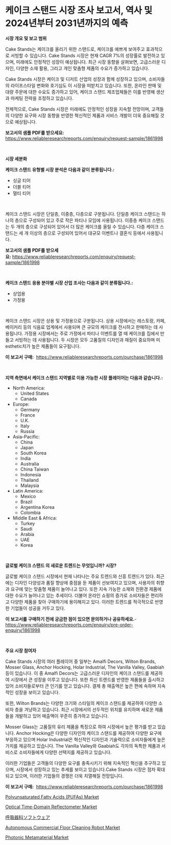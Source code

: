 <p><h1>케이크 스탠드 시장 조사 보고서, 역사 및 2024년부터 2031년까지의 예측</h1></p><p><strong>시장 개요 및 보고 범위</strong></p>
<p><p>Cake Stands는 케이크를 올리기 위한 스탠드로, 케이크를 예쁘게 보여주고 효과적으로 서빙할 수 있습니다. Cake Stands 시장은 현재 CAGR 7%의 성장률로 발전하고 있으며, 미래에도 안정적인 성장이 예상됩니다. 최근 시장 동향을 살펴보면, 고급스러운 디자인, 다양한 소재 활용, 그리고 개인 맞춤형 제품의 수요가 증가하고 있습니다.</p><p>Cake Stands 시장은 케이크 및 디저트 산업의 성장과 함께 성장하고 있으며, 소비자들의 라이프스타일 변화와 호기심도 이 시장을 떠받치고 있습니다. 또한, 온라인 판매 및 대량 주문에 대한 수요도 증가하고 있어, 케이크 스탠드 제조업체들은 이를 반영해 생산과 마케팅 전략을 조정하고 있습니다.</p><p>전체적으로, Cake Stands 시장은 미래에도 안정적인 성장을 지속할 전망이며, 고객들의 다양한 요구와 시장 동향을 반영한 혁신적인 제품과 서비스 개발이 더욱 중요해질 것으로 예상됩니다.</p></p>
<p><strong>보고서의 샘플 PDF를 받으세요:</strong> <a href="https://www.reliableresearchreports.com/enquiry/request-sample/1861998">https://www.reliableresearchreports.com/enquiry/request-sample/1861998</a></p>
<p>&nbsp;</p>
<p><strong>시장 세분화</strong></p>
<p><strong>케이크 스탠드 유형별 시장 분석은 다음과 같이 분류됩니다.:</strong></p>
<p><ul><li>싱글 티어</li><li>더블 티어</li><li>멀티 티어</li></ul></p>
<p>&nbsp;</p>
<p><p>케이크 스탠드 시장은 단일층, 이중층, 다층으로 구분됩니다. 단일층 케이크 스탠드는 하나의 층으로 구성되어 있고 주로 작은 파티나 모임에 사용됩니다. 이중층 케이크 스탠드는 두 개의 층으로 구성되어 있어서 더 많은 케이크를 올릴 수 있습니다. 다층 케이크 스탠드는 세 개 이상의 층으로 구성되어 있어서 대규모 이벤트나 결혼식 등에서 사용됩니다.</p></p>
<p><strong>보고서의 샘플 PDF를 받으세요:</strong>&nbsp;<a href="https://www.reliableresearchreports.com/enquiry/request-sample/1861998">https://www.reliableresearchreports.com/enquiry/request-sample/1861998</a></p>
<p>&nbsp;</p>
<p><strong> 케이크 스탠드 응용 분야별 시장 산업 조사는 다음과 같이 분류됩니다.:</strong></p>
<p><ul><li>상업용</li><li>가정용</li></ul></p>
<p>&nbsp;</p>
<p><p>케이크 스탠드 시장은 상용 및 가정용으로 구분됩니다. 상용 시장에서는 레스토랑, 카페, 베이커리 등의 식음료 업계에서 사용되며 큰 규모의 케이크를 전시하고 판매하는 데 사용됩니다. 가정용 시장에서는 주로 가정에서 파티나 이벤트를 열 때 케이크를 집에서 만들고 서빙하는 데 사용됩니다. 두 시장은 모두 고품질의 디자인과 재질이 중요하며 미 esthetic치가 높은 제품들이 요구됩니다.</p></p>
<p><strong>이 보고서 구매:</strong>&nbsp; <a href="https://www.reliableresearchreports.com/purchase/1861998">https://www.reliableresearchreports.com/purchase/1861998</a></p>
<p>&nbsp;</p>
<p><strong>지역 측면에서 케이크 스탠드 지역별로 이용 가능한 시장 플레이어는 다음과 같습니다.:</strong></p>
<p><ul>
    <li>
        North America:
        <ul>
            <li>United States</li>
            <li>Canada</li>
        </ul>
    </li>
    <li>
        Europe:
        <ul>
            <li>Germany</li>
            <li>France</li>
            <li>U.K.</li>
            <li>Italy</li>
            <li>Russia</li>
        </ul>
    </li>
    <li>
        Asia-Pacific:
        <ul>
            <li>China</li>
            <li>Japan</li>
            <li>South Korea</li>
            <li>India</li>
            <li>Australia</li>
            <li>China Taiwan</li>
            <li>Indonesia</li>
            <li>Thailand</li>
            <li>Malaysia</li>
        </ul>
    </li>
    <li>
        Latin America:
        <ul>
            <li>Mexico</li>
            <li>Brazil</li>
            <li>Argentina Korea</li>
            <li>Colombia</li>
        </ul>
    </li>
    <li>
        Middle East & Africa:
        <ul>
            <li>Turkey</li>
            <li>Saudi</li>
            <li>Arabia</li>
            <li>UAE</li>
            <li>Korea</li>
        </ul>
    </li>
    </ul></p>
<p>&nbsp;</p>
<p><strong>글로벌 케이크 스탠드 의 새로운 트렌드는 무엇입니까? 시장?</strong></p>
<p><p>글로벌 케이크 스탠드 시장에서 현재 나타나는 주요 트렌드와 신흥 트렌드가 있다. 최근에는 디자인 다양성과 품질 향상에 중점을 둔 제품이 선보여지고 있으며, 사용자의 취향과 요구에 맞는 맞춤형 제품이 늘어나고 있다. 또한 지속 가능한 소재와 친환경 제품에 대한 수요가 늘어나고 있는 추세이다. 더불어 온라인 쇼핑의 증가로 소비자들은 편리하고 다양한 제품을 찾아 구매하기에 용이해지고 있다. 이러한 트렌드를 적극적으로 반영한 기업들이 성공을 거두고 있다.</p></p>
<p><strong>이 보고서를 구매하기 전에 궁금한 점이 있으면 문의하거나 공유하세요.</strong>- <a href="https://www.reliableresearchreports.com/enquiry/pre-order-enquiry/1861998">https://www.reliableresearchreports.com/enquiry/pre-order-enquiry/1861998</a></p>
<p>&nbsp;</p>
<p><strong>주요 시장 참여자</strong></p>
<p><p>Cake Stands 시장의 여러 플레이어 중 일부는 Amalfi Decors, Wilton Brands, Mosser Glass, Anchor Hocking, Holar Industrial, The Vanilla Valley, Gaabiah 등이 있습니다. 이 중 Amalfi Decors는 고급스러운 디자인의 케이크 스탠드를 제공하여 시장에서 큰 성장을 이루고 있습니다. 또한 최신 트렌드를 반영한 제품들을 출시하고 있어 소비자들로부터 큰 인기를 얻고 있습니다. 결제 총 매출액은 높은 편에 속하며 지속적인 성장을 보이고 있습니다.</p><p>또한, Wilton Brands는 다양한 크기와 스타일의 케이크 스탠드를 제공하여 다양한 소비자 층을 겨냥하고 있습니다. 최근 시장에서의 선두적인 위치를 유지하며 새로운 제품들을 개발하고 있어 매출액이 꾸준히 증가하고 있습니다.</p><p>Mosser Glass는 고품질의 유리 제품을 특징으로 하여 시장에서 높은 평가를 받고 있습니다. Anchor Hocking은 다양한 디자인의 케이크 스탠드를 제공하여 다양한 요구에 부응하고 있으며 Holar Industrial은 혁신적인 디자인과 기술력으로 소비자들에게 높은 가치를 제공하고 있습니다. The Vanilla Valley와 Gaabiah도 각자의 독특한 제품과 서비스로 소비자들에게 다양한 선택지를 제공하고 있습니다.</p><p>이러한 기업들은 고객들의 다양한 요구를 충족시키기 위해 지속적인 혁신을 추구하고 있으며, 시장에서 성장하고 있는 추세를 보이고 있습니다.Cake Stands 시장은 점차 확대되고 있으며, 이러한 기업들의 경쟁은 더욱 치열해질 전망입니다.</p></p>
<p><strong>이 보고서 구매:</strong>&nbsp;&nbsp;<a href="https://www.reliableresearchreports.com/purchase/1861998">https://www.reliableresearchreports.com/purchase/1861998</a></p>
<p><p><a href="https://silk-columnist-571.notion.site/Polyunsaturated-Fatty-Acids-PUFAs-Market-Research-Report-Provides-Critical-Insights-that-can-help--3a06e36818f64d299690546d9956fbb3">Polyunsaturated Fatty Acids (PUFAs) Market</a></p><p><a href="https://view.publitas.com/reportprime-1/optical-time-domain-reflectometer-market-insights-market-players-and-forecast-till-2031/">Optical Time-Domain Reflectometer Market</a></p><p><a href="https://github.com/vhemk0794148/Market-Research-Report-List-1/blob/main/3945665191865.md">呼吸器科ソフトウェア</a></p><p><a href="https://view.publitas.com/reportprime-1/autonomous-commercial-floor-cleaning-robot-market-a-comprehensive-report-of-its-market-share-growth-trends-2023-2030/">Autonomous Commercial Floor Cleaning Robot Market</a></p><p><a href="https://github.com/joannesouthgate/Market-Research-Report-List-2/blob/main/photonic-metamaterial-market.md">Photonic Metamaterial Market</a></p></p>

